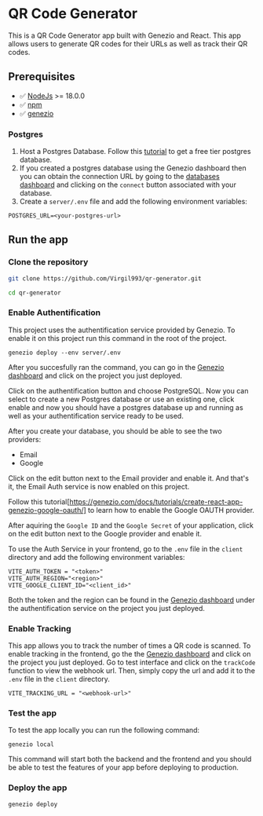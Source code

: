 # QR Code Generator

This is a QR Code Generator app built with Genezio and React. This app allows users to generate QR codes for their URLs as well as track their QR codes.

## Prerequisites

- ✅ [NodeJs](https://nodejs.org) >= 18.0.0
- ✅ [npm](https://www.npmjs.com/)
- ✅ [genezio](https://genezio.com/)

### Postgres

1. Host a Postgres Database. Follow this [tutorial](https://genezio.com/docs/features/databases) to get a free tier postgres database.
2. If you created a postgres database using the Genezio dashboard then you can obtain the connection URL by going to the [databases dashboard](https://app.genez.io/databases/) and clicking on the `connect` button associated with your database.
3. Create a `server/.env` file and add the following environment variables:

```env
POSTGRES_URL=<your-postgres-url>
```

## Run the app

### Clone the repository

```bash
git clone https://github.com/Virgil993/qr-generator.git

cd qr-generator
```

### Enable Authentification

This project uses the authentification service provided by Genezio. To enable it on this project run this command in the root of the project.

```
genezio deploy --env server/.env
```

After you succesfully ran the command, you can go in the [Genezio dashboard](https://app.genez.io/dashboard) and click on the project you just deployed.

Click on the authentification button and choose PostgreSQL. Now you can select to create a new Postgres database or use an existing one, click enable and now you should have a postgres database up and running as well as your authentification service ready to be used.

After you create your database, you should be able to see the two providers:

- Email
- Google

Click on the edit button next to the Email provider and enable it. And that's it, the Email Auth service is now enabled on this project.

Follow this tutorial[https://genezio.com/docs/tutorials/create-react-app-genezio-google-oauth/] to learn how to enable the Google OAUTH provider.

After aquiring the `Google ID` and the `Google Secret` of your application, click on the edit button next to the Google provider and enable it.

To use the Auth Service in your frontend, go to the `.env` file in the `client` directory and add the following environment variables:

```env
VITE_AUTH_TOKEN = "<token>"
VITE_AUTH_REGION="<region>"
VITE_GOOGLE_CLIENT_ID="<client_id>"
```

Both the token and the region can be found in the [Genezio dashboard](https://app.genez.io/dashboard) under the authentification service on the project you just deployed.

### Enable Tracking

This app allows you to track the number of times a QR code is scanned. To enable tracking in the frontend, go the the [Genezio dashboard](https://app.genez.io/dashboard) and click on the project you just deployed. Go to test interface and click on the `trackCode` function to view the webhook url. Then, simply copy the url and add it to the `.env` file in the `client` directory.

```env
VITE_TRACKING_URL = "<webhook-url>"
```

### Test the app

To test the app locally you can run the following command:

```
genezio local
```

This command will start both the backend and the frontend and you should be able to test the features of your app before deploying to production.

### Deploy the app

```bash
genezio deploy
```
